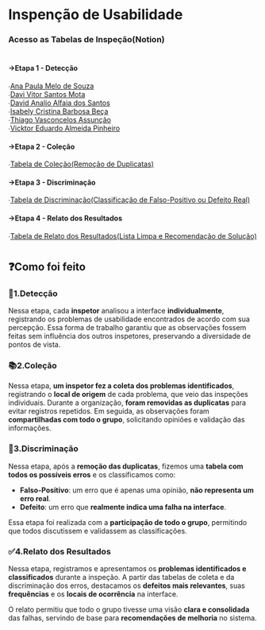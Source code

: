 # Inspenção de Usabilidade
### Acesso as Tabelas de Inspeção(Notion)
#
#### →Etapa 1 - Detecção

∙[Ana Paula Melo de Souza](https://www.notion.so/27071e2d25dc801ca570efff6a3ed795?v=27071e2d25dc8099be2e000c14b5dbd3&source=copy_link)  
∙[Davi Vitor Santos Mota](https://www.notion.so/27071e2d25dc80f8974ed5995686fa0e?v=27071e2d25dc805dbfe5000c7715aaf0&source=copy_link)  
∙[David Analio Alfaia dos Santos](https://www.notion.so/27071e2d25dc80bd9153f5a0cce45ff3?v=27071e2d25dc806d976d000c999fe688&source=copy_link)  
∙[Isabely Cristina Barbosa Beça](https://www.notion.so/27071e2d25dc807a9df4f9aad91afed3?v=27071e2d25dc806193d2000c3cf211c7&source=copy_link)  
∙[Thiago Vasconcelos Assunção](https://www.notion.so/27071e2d25dc80bfaf6fd78ea981e1f4?v=27071e2d25dc80a4876c000c2b6a2c42&source=copy_link)  
∙[Vicktor Eduardo Almeida Pinheiro](https://www.notion.so/27071e2d25dc80eba195ceb756c2dede?v=27071e2d25dc80c4beb4000c415606b7&source=copy_link)  

#### →Etapa 2 - Coleção

∙[Tabela de Coleção(Remoção de Duplicatas)](https://www.notion.so/27871e2d25dc809b9c68df2b8fc709b1?v=27871e2d25dc8179937a000cadab56a2&source=copy_link)  

#### →Etapa 3 - Discriminação

∙[Tabela de Discriminação(Classificação de Falso-Positivo ou Defeito Real)](https://www.notion.so/27a71e2d25dc808da4f5fbcb225ca1eb?v=27a71e2d25dc81ecac22000c7c7b0e26&source=copy_link)  

#### →Etapa 4 - Relato dos Resultados

∙[Tabela de Relato dos Resultados(Lista Limpa e Recomendação de Solução)](https://www.notion.so/27a71e2d25dc808da4f5fbcb225ca1eb?v=27a71e2d25dc81ecac22000c7c7b0e26&source=copy_link)  

#

## ❓Como foi feito

### 🔎1.Detecção
Nessa etapa, cada **inspetor** analisou a interface **individualmente**, registrando os problemas de usabilidade encontrados de acordo com sua percepção. Essa forma de trabalho garantiu que as observações fossem feitas sem influência dos outros inspetores, preservando a diversidade de pontos de vista.


### 📚2.Coleção
Nessa etapa, **um inspetor fez a coleta dos problemas identificados**, registrando o **local de origem** de cada problema, que veio das inspeções individuais. Durante a organização, **foram removidas as duplicatas** para evitar registros repetidos. Em seguida, as observações foram **compartilhadas com todo o grupo**, solicitando opiniões e validação das informações.


### 🚮3.Discriminação
Nessa etapa, após a **remoção das duplicatas**, fizemos uma **tabela com todos os possíveis erros** e os classificamos como:  

- **Falso-Positivo**: um erro que é apenas uma opinião, **não representa um erro real**.  
- **Defeito**: um erro que **realmente indica uma falha na interface**.  

Essa etapa foi realizada com a **participação de todo o grupo**, permitindo que todos discutissem e validassem as classificações.


### ✅4.Relato dos Resultados
Nessa etapa, registramos e apresentamos os **problemas identificados e classificados** durante a inspeção. A partir das tabelas de coleta e da discriminação dos erros, destacamos os **defeitos mais relevantes**, suas **frequências** e os **locais de ocorrência** na interface.  

O relato permitiu que todo o grupo tivesse uma visão **clara e consolidada** das falhas, servindo de base para **recomendações de melhoria** no sistema.



